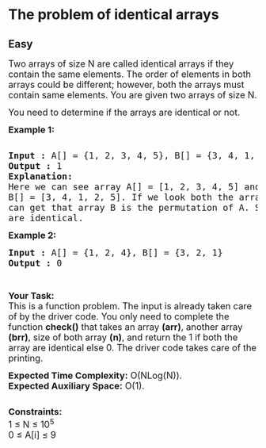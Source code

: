 # The problem of identical arrays
## Easy
<div class="problem-statement" style="user-select: auto;">
                <p style="user-select: auto;"></p><p style="user-select: auto;"><span style="font-size: 18px; user-select: auto;">Two arrays of size N are called identical arrays if they contain the same elements. The order of elements in both arrays could be different; however,&nbsp;both the arrays must contain same elements. You are given two arrays of size N.</span></p>

<p style="user-select: auto;"><span style="font-size: 18px; user-select: auto;">You need to determine if the arrays are identical or not.</span></p>

<p style="user-select: auto;"><span style="font-size: 18px; user-select: auto;"><strong style="user-select: auto;">Example 1:</strong></span><br style="user-select: auto;">
&nbsp;</p>

<pre style="position: relative; user-select: auto;"><span style="font-size: 18px; user-select: auto;"><strong style="user-select: auto;">Input :</strong> A[] = {1, 2, 3, 4, 5}, B[] = {3, 4, 1, 2, 5}
<strong style="user-select: auto;">Output :</strong> 1
<strong style="user-select: auto;">Explanation:</strong>
Here we can see array A[] = [1, 2, 3, 4, 5] and 
B[] = [3, 4, 1, 2, 5]. If we look both the array then we 
can get that array B is the permutation of A. So, both array
are identical. </span><div class="open_grepper_editor" title="Edit &amp; Save To Grepper" style="user-select: auto;"></div></pre>

<p style="user-select: auto;"><span style="font-size: 18px; user-select: auto;"><strong style="user-select: auto;">Example 2:</strong></span></p>

<pre style="position: relative; user-select: auto;"><span style="font-size: 18px; user-select: auto;"><strong style="user-select: auto;">Input :</strong> A[] = {1, 2, 4}, B[] = {3, 2, 1} <strong style="user-select: auto;">
Output :</strong> 0 </span><div class="open_grepper_editor" title="Edit &amp; Save To Grepper" style="user-select: auto;"></div></pre>

<p style="user-select: auto;">&nbsp;</p>

<p style="user-select: auto;"><span style="font-size: 18px; user-select: auto;"><strong style="user-select: auto;">Your Task:</strong><br style="user-select: auto;">
This is a function problem. The input is already taken care of by the driver code. You only need to complete the function <strong style="user-select: auto;">check()</strong> that takes an array <strong style="user-select: auto;">(arr)</strong>, another array <strong style="user-select: auto;">(brr)</strong>,&nbsp;size of both array&nbsp;<strong style="user-select: auto;">(n)</strong>, and return the 1 if both the array are identical else 0. The driver code takes care of the printing.</span></p>

<p style="user-select: auto;"><span style="font-size: 18px; user-select: auto;"><strong style="user-select: auto;">Expected Time Complexity:</strong>&nbsp;O(NLog(N)).<br style="user-select: auto;">
<strong style="user-select: auto;">Expected Auxiliary Space:</strong>&nbsp;O(1).</span><br style="user-select: auto;">
&nbsp;</p>

<p style="user-select: auto;"><span style="font-size: 18px; user-select: auto;"><strong style="user-select: auto;">Constraints:</strong><br style="user-select: auto;">
1 ≤ N ≤ 10<sup style="user-select: auto;">5</sup><br style="user-select: auto;">
0 ≤ A[i] ≤ 9</span></p>
 <p style="user-select: auto;"></p>
            </div>